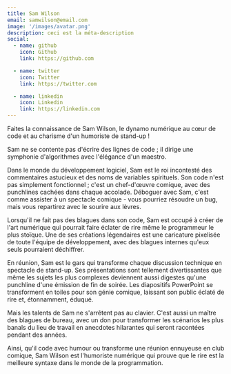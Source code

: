```yaml
---
title: Sam Wilson
email: samwilson@email.com
image: '/images/avatar.png'
description: ceci est la méta-description
social:
  - name: github
    icon: Github
    link: https://github.com

  - name: twitter
    icon: Twitter
    link: https://twitter.com

  - name: linkedin
    icon: Linkedin
    link: https://linkedin.com
---
```


Faites la connaissance de Sam Wilson, le dynamo numérique au cœur de code et au charisme d'un humoriste de stand-up !

Sam ne se contente pas d'écrire des lignes de code ; il dirige une symphonie d'algorithmes avec l'élégance d'un maestro.

Dans le monde du développement logiciel, Sam est le roi incontesté des commentaires astucieux et des noms de variables spirituels. Son code n'est pas simplement fonctionnel ; c'est un chef-d'œuvre comique, avec des punchlines cachées dans chaque accolade. Déboguer avec Sam, c'est comme assister à un spectacle comique - vous pourriez résoudre un bug, mais vous repartirez avec le sourire aux lèvres.

Lorsqu'il ne fait pas des blagues dans son code, Sam est occupé à créer de l'art numérique qui pourrait faire éclater de rire même le programmeur le plus stoïque. Une de ses créations légendaires est une caricature pixelisée de toute l'équipe de développement, avec des blagues internes qu'eux seuls pourraient déchiffrer.

En réunion, Sam est le gars qui transforme chaque discussion technique en spectacle de stand-up. Ses présentations sont tellement divertissantes que même les sujets les plus complexes deviennent aussi digestes qu'une punchline d'une émission de fin de soirée. Les diapositifs PowerPoint se transforment en toiles pour son génie comique, laissant son public éclaté de rire et, étonnamment, éduqué.

Mais les talents de Sam ne s'arrêtent pas au clavier. C'est aussi un maître des blagues de bureau, avec un don pour transformer les scénarios les plus banals du lieu de travail en anecdotes hilarantes qui seront racontées pendant des années.

Ainsi, qu'il code avec humour ou transforme une réunion ennuyeuse en club comique, Sam Wilson est l'humoriste numérique qui prouve que le rire est la meilleure syntaxe dans le monde de la programmation.
